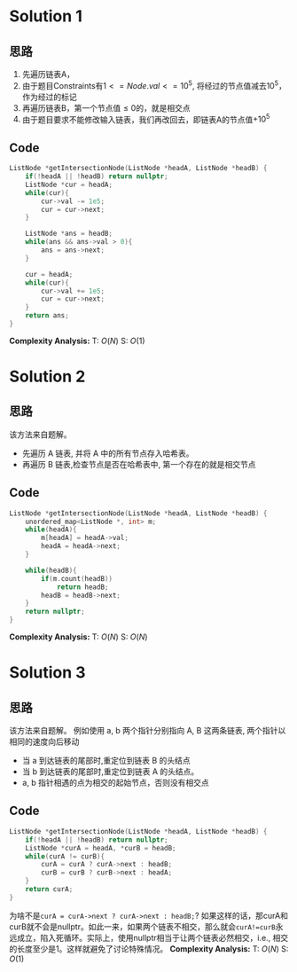 # Solution 1
## 思路
1. 先遍历链表A，
2. 由于题目Constraints有$1 <= Node.val <= 10^5$, 将经过的节点值减去$10^5$，作为经过的标记
3. 再遍历链表B，第一个节点值$\leq 0$的，就是相交点
4. 由于题目要求不能修改输入链表，我们再改回去，即链表A的节点值$+10^5$
## Code
```cpp
ListNode *getIntersectionNode(ListNode *headA, ListNode *headB) {
	if(!headA || !headB) return nullptr;
	ListNode *cur = headA;
	while(cur){
		cur->val -= 1e5;
		cur = cur->next;
	}

	ListNode *ans = headB;
	while(ans && ans->val > 0){
		ans = ans->next;
	}

	cur = headA;
	while(cur){
		cur->val += 1e5;
		cur = cur->next;
	}
	return ans;
}
```
**Complexity Analysis:**
T: $O(N)$
S: $O(1)$

# Solution 2
## 思路
该方法来自题解。
-   先遍历 A 链表, 并将 A 中的所有节点存入哈希表。
-   再遍历 B 链表,检查节点是否在哈希表中, 第一个存在的就是相交节点

## Code
```cpp
ListNode *getIntersectionNode(ListNode *headA, ListNode *headB) {
	unordered_map<ListNode *, int> m;
	while(headA){
		m[headA] = headA->val;
		headA = headA->next;
	}

	while(headB){
		if(m.count(headB))
			return headB;
		headB = headB->next;
	}
	return nullptr;
}
```
**Complexity Analysis:**
T: $O(N)$
S: $O(N)$

# Solution 3
## 思路
该方法来自题解。
例如使用 a, b 两个指针分别指向 A, B 这两条链表, 两个指针以相同的速度向后移动
-   当 a 到达链表的尾部时,重定位到链表 B 的头结点
-   当 b 到达链表的尾部时,重定位到链表 A 的头结点。
-   a, b 指针相遇的点为相交的起始节点，否则没有相交点 
## Code
```cpp
ListNode *getIntersectionNode(ListNode *headA, ListNode *headB) {
	if(!headA || !headB) return nullptr;
	ListNode *curA = headA, *curB = headB;
	while(curA != curB){
		curA = curA ? curA->next : headB;
		curB = curB ? curB->next : headA;
	}
	return curA;
}
```

为啥不是`curA = curA->next ? curA->next : headB;`?
如果这样的话，那curA和curB就不会是nullptr。如此一来，如果两个链表不相交，那么就会`curA!=curB`永远成立，陷入死循环。实际上，使用nullptr相当于让两个链表必然相交，i.e., 相交的长度至少是1。这样就避免了讨论特殊情况。
**Complexity Analysis:**
T: $O(N)$
S: $O(1)$